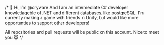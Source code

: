 /* 
👋 Hi, I’m @cryware
 And I am an intermediate C# developer knowledageble of .NET and different databases,
 like postgreSQL. I'm currently making a game with friends in Unity, but would like
 more opportunties to support other developers!

 All repositories and pull requests will be public on this account.
 Nice to meet you 😸
 */
